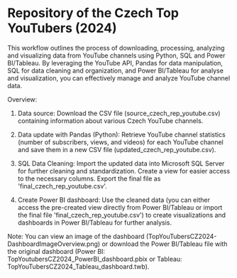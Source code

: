 # Repository of the Czech Top YouTubers (2024)
This workflow outlines the process of downloading, processing, analyzing and visualizing data from YouTube channels using Python, SQL and Power BI/Tableau. 
By leveraging the YouTube API, Pandas for data manipulation, SQL for data cleaning and organization, and Power BI/Tableau for analyse and visualization, you can effectively manage and analyze YouTube channel data.

Overview:

1. Data source:
  Download the CSV file (source_czech_rep_youtube.csv) containing information about various Czech YouTube channels.

2. Data update with Pandas (Python):
  Retrieve YouTube channel statistics (number of subscribers, views, and videos) for each YouTube channel and save them in a new CSV file (updated_czech_rep_youtube.csv).
   
4. SQL Data Cleaning:
  Import the updated data into Microsoft SQL Server for further cleaning and standardization. Create a view for easier access to the necessary columns. Export the final file as 'final_czech_rep_youtube.csv'.

5. Create Power BI dashboard:
  Use the cleaned data (you can either access the pre-created view directly from Power BI/Tableau or import the final file 'final_czech_rep_youtube.csv') to create visualizations and dashboards in Power BI/Tableau for further analysis.

Note: You can view an image of the dashboard (TopYouTubersCZ2024-DashboardImageOverview.png) or download the Power BI/Tableau file with the original dashboard (Power BI: TopYoutubersCZ2024_PowerBI_dashboard.pbix or Tableau: TopYouTubersCZ2024_Tableau_dashboard.twb).
